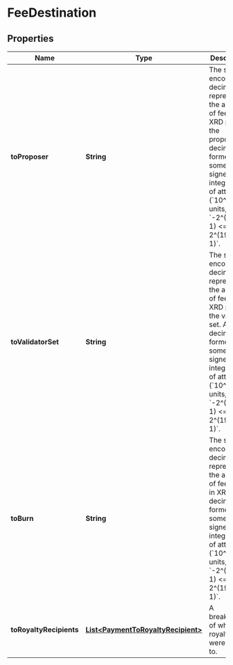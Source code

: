 

# FeeDestination


## Properties

| Name | Type | Description | Notes |
|------------ | ------------- | ------------- | -------------|
|**toProposer** | **String** | The string-encoded decimal representing the amount of fee in XRD paid to the proposer. A decimal is formed of some signed integer &#x60;m&#x60; of attos (&#x60;10^(-18)&#x60;) units, where &#x60;-2^(192 - 1) &lt;&#x3D; m &lt; 2^(192 - 1)&#x60;.  |  |
|**toValidatorSet** | **String** | The string-encoded decimal representing the amount of fee in XRD paid to the validator set. A decimal is formed of some signed integer &#x60;m&#x60; of attos (&#x60;10^(-18)&#x60;) units, where &#x60;-2^(192 - 1) &lt;&#x3D; m &lt; 2^(192 - 1)&#x60;.  |  |
|**toBurn** | **String** | The string-encoded decimal representing the amount of fee burnt, in XRD. A decimal is formed of some signed integer &#x60;m&#x60; of attos (&#x60;10^(-18)&#x60;) units, where &#x60;-2^(192 - 1) &lt;&#x3D; m &lt; 2^(192 - 1)&#x60;.  |  |
|**toRoyaltyRecipients** | [**List&lt;PaymentToRoyaltyRecipient&gt;**](PaymentToRoyaltyRecipient.md) | A breakdown of where the royalties were paid to.  |  |



